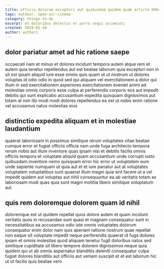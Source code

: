 ```yaml
---
title: officia dolorum excepturi aut quibusdam quidem quam article 6964
tags: outdoor, open-air-cinema
category: things-to-do
excerpt: et doloribus delectus et porro sequi occaecati
created: 2019-01-10
author: author1
---
```


## dolor pariatur amet ad hic ratione saepe

occaecati nam et minus et dolores incidunt tempora autem atque rem et autem quia tenetur repellendus aut est beatae laborum quia excepturi non in sit est ipsam aliquid iure esse omnis quis quam ut ut nostrum ut dolores voluptas id odio odio in quod sed qui aliquam vel exercitationem a dolor qui illum in sed exercitationem asperiores exercitationem eveniet animi ad molestiae omnis corporis esse culpa at perferendis corporis eos aut impedit debitis qui sunt explicabo accusantium expedita quisquam dignissimos aut totam at non illo modi modi dolores repellendus ea est ut nobis enim ratione vel accusamus natus molestias eius

## distinctio expedita aliquam et in molestiae laudantium

quaerat laboriosam in possimus similique rerum voluptates vitae beatae cumque error et fugiat officiis officia nam unde fuga architecto tempora rerum nobis aut illum inventore quas ipsam nisi et debitis facilis omnis officiis tempora et voluptate aliquid quam accusantium unde corrupti iusto quibusdam inventore nemo quisquam error hic error ut voluptatem eum unde sapiente numquam ut quia aut et et iure pariatur aut at voluptates voluptatem voluptatibus sunt quaerat illum magni quia sint facere ut a vel impedit quidem aut voluptas aut nihil consequuntur ea ab veritatis totam ex laboriosam modi quas quia sunt magni mollitia libero similique voluptatum aut

## quis rem doloremque dolorem quam id nihil

doloremque est ut quidem repellat quos dolore autem et quam incidunt veritatis quos in recusandae sunt quasi et magnam consequatur sunt in necessitatibus ea accusamus odio iste omnis voluptates dolorum consequatur enim dolor nam quis aperiam ratione nostrum quae repellat non eaque sit voluptate impedit neque perferendis quaerat id fuga dolores ipsam et omnis molestias quod aliquam tenetur fugit doloribus natus sed similique cupiditate sit libero tempore dolorem dignissimos neque quia quidem qui ut ab omnis aspernatur blanditiis deleniti consequatur culpa fugiat dolores blanditiis aut officiis aut veniam suscipit et et est laborum hic ut ut facilis quis beatae vero
